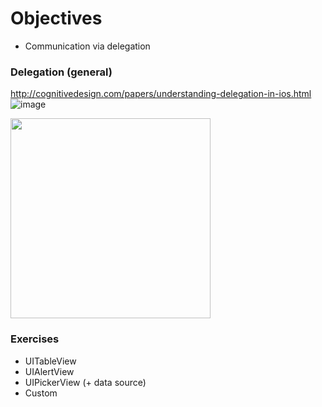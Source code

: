 # Objectives
* Communication via delegation

### Delegation (general)
http://cognitivedesign.com/papers/understanding-delegation-in-ios.html
![image](http://i.stack.imgur.com/o6sEd.png)

<img src="http://cognitivedesign.com/papers/delegation/alertviewss.png" width="320">

### Exercises 
* UITableView  
* UIAlertView  
* UIPickerView (+ data source)
* Custom

